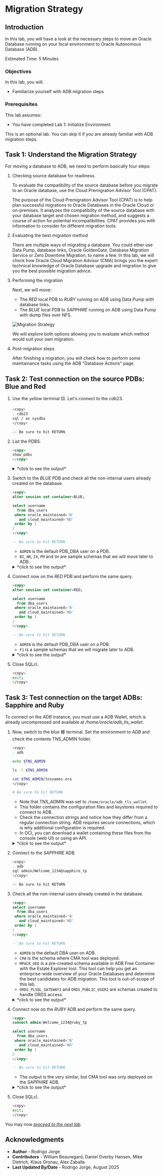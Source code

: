 # Migration Strategy

## Introduction

In this lab, you will have a look at the necessary steps to move an Oracle Database running on your local environment to Oracle Autonomous Database (ADB).

Estimated Time: 5 Minutes

### Objectives

In this lab, you will:

* Familiarize yourself with ADB migration steps

### Prerequisites

This lab assumes:

* You have completed Lab 1: Initialize Environment

This is an optional lab. You can skip it if you are already familiar with ADB migration steps.

## Task 1: Understand the Migration Strategy

For moving a database to ADB, we need to perform basically four steps:

1. Checking source database for readiness.

    To evaluate the compatibility of the source database before you migrate to an Oracle database, use the Cloud Premigration Advisor Tool (CPAT).

    The purpose of the Cloud Premigration Advisor Tool (CPAT) is to help plan successful migrations to Oracle Databases in the Oracle Cloud or on-premises. It analyzes the compatibility of the source database with your database target and chosen migration method, and suggests a course of action for potential incompatibilities. CPAT provides you with information to consider for different migration tools.

2. Evaluating the best migration method

    There are multiple ways of migrating a database. You could ether use Data Pump, database links, Oracle GoldenGate, Database Migration Service or Zero Downtime Migration, to name a few. In this lab, we will check how Oracle Cloud Migration Advisor (CMA) brings you the expert technical knowledge of Oracle Database upgrade and migration to give you the best possible migration advice.

3. Performing the migration

    Next, we will move:

    * The *RED* local PDB to *RUBY* running on ADB using Data Pump with database links.
    * The *BLUE* local PDB to *SAPPHIRE* running on ADB using Data Pump with dump files over NFS.

    ![Migration Strategy](./images/migration.png)

    We will explore both options allowing you to evaluate which method would suit your own migration.

4. Post-migration steps

    After finishing a migration, you will check how to perform some maintainance tasks using the ADB "Database Actions" page.

## Task 2: Test connection on the source PDBs: Blue and Red

1. Use the *yellow* terminal 🟨. Let's connect to the cdb23.

    ``` bash
    <copy>
    . cdb23
    sql / as sysdba
    </copy>

    -- Be sure to hit RETURN
    ```

2. List the PDBS.

    ``` sql
    <copy>
    show pdbs
    </copy>
    ```

    <details>
    <summary>*click to see the output*</summary>

    ``` text
    SQL> show pdbs

        CON_ID CON_NAME                       OPEN MODE  RESTRICTED
    ---------- ------------------------------ ---------- ----------
             2 PDB$SEED                       READ ONLY  NO
             3 RED                            READ WRITE NO
             4 BLUE                           READ WRITE NO
             5 GREEN                          MOUNTED
    ```

    </details>

3. Switch to the *BLUE* PDB and check all the non-internal users already created on the database.

    ``` sql
    <copy>
    alter session set container=BLUE;

    select username
      from dba_users
     where oracle_maintained='N'
       and cloud_maintained='NO'
     order by 1
    /
    </copy>

    -- Be sure to hit RETURN
    ```

    * `ADMIN` is the default PDB_DBA user on a PDB.
    * `BI`, `HR`, `IX`, `PM` and `SH` are sample schemas that we will move later to ADB.

    <details>
    <summary>*click to see the output*</summary>

    ``` text
    USERNAME
    --------------------------------------------------------------------------------
    ADMIN
    BI
    HR
    IX
    PM
    SH
    ```

    </details>

4. Connect now on the *RED* PDB and perform the same query.

    ``` sql
    <copy>
    alter session set container=RED;

    select username
      from dba_users
     where oracle_maintained='N'
       and cloud_maintained='NO'
     order by 1
    /
    </copy>

    -- Be sure to hit RETURN
    ```

    * `ADMIN` is the default PDB_DBA user on a PDB.
    * `F1` is a sample schemas that we will migrate later to ADB.

    <details>
    <summary>*click to see the output*</summary>

    ``` text
    USERNAME
    --------------------------------------------------------------------------------
    ADMIN
    F1
    ```

    </details>

5. Close SQLcl.

    ``` bash
    <copy>
    exit;
    </copy>
    ```

## Task 3: Test connection on the target ADBs: Sapphire and Ruby

To connect on the ADB instance, you must use a ADB Wallet, which is already uncompressed and available at */home/oracle/adb\_tls\_wallet*.

1. Now, switch to the *blue* 🟦 terminal. Set the environment to *ADB* and check the contents TNS\_ADMIN folder.

    ``` bash
    <copy>
    . adb

    echo $TNS_ADMIN

    ls -l $TNS_ADMIN

    cat $TNS_ADMIN/tnsnames.ora
    </copy>

    # Be sure to hit RETURN
    ```

    * Note that TNS\_ADMIN was set to `/home/oracle/adb_tls_wallet`.
    * This folder contains the configuration files and keystores required to connect to ADB.
    * Check the connection strings and notice how they differ from a regular connection string. ADB requires secure connections, which is why additional configuration is required.
    * In OCI, you can download a wallet containing these files from the console (web UI) or using an API.

    <details>
    <summary>*click to see the output*</summary>

    ``` text
    $ echo $TNS_ADMIN
    /home/oracle/adb_tls_wallet
    $ ls -l $TNS_ADMIN
    total 48
    -rw-------. 1 oracle oinstall  996 Jun 18 13:49 adb_container.cert
    -rw-------. 1 oracle oinstall 3899 Jun 18 13:49 cwallet.sso
    -rw-------. 1 oracle oinstall    0 Jun 18 13:49 cwallet.sso.lck
    -rw-------. 1 oracle oinstall 3854 Jun 18 13:49 ewallet.p12
    -rw-------. 1 oracle oinstall    0 Jun 18 13:49 ewallet.p12.lck
    -rw-r--r--. 1 oracle oinstall 2874 Jun 18 13:49 ewallet.pem
    -rw-------. 1 oracle oinstall 2045 Jun 18 13:49 keystore.jks
    -rw-r--r--. 1 oracle oinstall  692 Jun 18 13:49 ojdbc.properties
    -rw-r--r--. 1 oracle oinstall   34 Jun 18 13:49 README
    -rw-r--r--. 1 oracle oinstall   98 Jun 18 13:49 sqlnet.ora
    -rw-r--r--. 1 oracle oinstall 5823 Jun 18 14:16 tnsnames.ora
    -rw-r--r--. 1 oracle oinstall 2651 Jun 18 13:57 tnsnames_ruby.ora
    -rw-------. 1 oracle oinstall 2128 Jun 18 13:51 truststore.jks
    $ cat $TNS_ADMIN/tnsnames.ora
    sapphire_medium = (description=(retry_count=0)(retry_delay=3)
                     (address=(protocol=tcps)(port=1523)(host=holserv1.livelabs.oraclevcn.com))
                     (connect_data=(service_name=sapphire_medium.adb.oraclecloud.com))(security=(SSL_SERVER_DN_MATCH=TRUE)    (SSL_SERVER_CERT_DN="CN=93ced68f921a")))

    sapphire_high = (description=(retry_count=0)(retry_delay=3)
                     (address=(protocol=tcps)(port=1523)(host=holserv1.livelabs.oraclevcn.com))
                     (connect_data=(service_name=sapphire_high.adb.oraclecloud.com))(security=(SSL_SERVER_DN_MATCH=TRUE)    (SSL_SERVER_CERT_DN="CN=93ced68f921a")))

    sapphire_low = (description=(retry_count=0)(retry_delay=3)
                     (address=(protocol=tcps)(port=1523)(host=holserv1.livelabs.oraclevcn.com))
                     (connect_data=(service_name=sapphire_low.adb.oraclecloud.com))(security=(SSL_SERVER_DN_MATCH=TRUE)    (SSL_SERVER_CERT_DN="CN=93ced68f921a")))

    sapphire_tp = (description=(retry_count=0)(retry_delay=3)
                (address=(protocol=tcps)(port=1523)(host=holserv1.livelabs.oraclevcn.com))
                (connect_data=(service_name=sapphire_tp.adb.oraclecloud.com))(security=(SSL_SERVER_DN_MATCH=TRUE)    (SSL_SERVER_CERT_DN="CN=93ced68f921a")))

    sapphire_tpurgent = (description=(retry_count=0)(retry_delay=3)
                       (address=(protocol=tcps)(port=1523)(host=holserv1.livelabs.oraclevcn.com))
                       (connect_data=(service_name=sapphire_tpurgent.adb.oraclecloud.com))(security=(SSL_SERVER_DN_MATCH=TRUE)    (SSL_SERVER_CERT_DN="CN=93ced68f921a")))

    sapphire_medium_tls = (description=(retry_count=0)(retry_delay=3)
                        (address=(protocol=tcps)(port=1523)(host=holserv1.livelabs.oraclevcn.com))
                        (connect_data=(service_name=sapphire_medium.adb.oraclecloud.com))(security=(ssl_server_dn_match=no)))

    sapphire_high_tls = (description=(retry_count=0)(retry_delay=3)
                        (address=(protocol=tcps)(port=1523)(host=holserv1.livelabs.oraclevcn.com))
                        (connect_data=(service_name=sapphire_high.adb.oraclecloud.com))(security=(ssl_server_dn_match=no)))

    sapphire_low_tls = (description=(retry_count=0)(retry_delay=3)
                        (address=(protocol=tcps)(port=1523)(host=holserv1.livelabs.oraclevcn.com))
                        (connect_data=(service_name=sapphire_low.adb.oraclecloud.com))(security=(ssl_server_dn_match=no)))

    sapphire_tp_tls = (description=(retry_count=0)(retry_delay=3)
                    (address=(protocol=tcps)(port=1523)(host=holserv1.livelabs.oraclevcn.com))
                    (connect_data=(service_name=sapphire_tp.adb.oraclecloud.com))(security=(ssl_server_dn_match=no)))

    sapphire_tpurgent_tls = (description=(retry_count=0)(retry_delay=3)
                          (address=(protocol=tcps)(port=1523)(host=holserv1.livelabs.oraclevcn.com))
                          (connect_data=(service_name=sapphire_tpurgent.adb.oraclecloud.com))(security=(ssl_server_dn_match=no)))

    ruby_medium = (description=(retry_count=0)(retry_delay=3)
                     (address=(protocol=tcps)(port=1523)(host=holserv1.livelabs.oraclevcn.com))
                     (connect_data=(service_name=ruby_medium.adb.oraclecloud.com))(security=(SSL_SERVER_DN_MATCH=TRUE)    (SSL_SERVER_CERT_DN="CN=93ced68f921a")))

    ruby_high = (description=(retry_count=0)(retry_delay=3)
                     (address=(protocol=tcps)(port=1523)(host=holserv1.livelabs.oraclevcn.com))
                     (connect_data=(service_name=ruby_high.adb.oraclecloud.com))(security=(SSL_SERVER_DN_MATCH=TRUE)    (SSL_SERVER_CERT_DN="CN=93ced68f921a")))

    ruby_low = (description=(retry_count=0)(retry_delay=3)
                     (address=(protocol=tcps)(port=1523)(host=holserv1.livelabs.oraclevcn.com))
                     (connect_data=(service_name=ruby_low.adb.oraclecloud.com))(security=(SSL_SERVER_DN_MATCH=TRUE)    (SSL_SERVER_CERT_DN="CN=93ced68f921a")))

    ruby_tp = (description=(retry_count=0)(retry_delay=3)
                (address=(protocol=tcps)(port=1523)(host=holserv1.livelabs.oraclevcn.com))
                (connect_data=(service_name=ruby_tp.adb.oraclecloud.com))(security=(SSL_SERVER_DN_MATCH=TRUE)    (SSL_SERVER_CERT_DN="CN=93ced68f921a")))

    ruby_tpurgent = (description=(retry_count=0)(retry_delay=3)
                       (address=(protocol=tcps)(port=1523)(host=holserv1.livelabs.oraclevcn.com))
                       (connect_data=(service_name=ruby_tpurgent.adb.oraclecloud.com))(security=(SSL_SERVER_DN_MATCH=TRUE)    (SSL_SERVER_CERT_DN="CN=93ced68f921a")))

    ruby_medium_tls = (description=(retry_count=0)(retry_delay=3)
                        (address=(protocol=tcps)(port=1523)(host=holserv1.livelabs.oraclevcn.com))
                        (connect_data=(service_name=ruby_medium.adb.oraclecloud.com))(security=(ssl_server_dn_match=no)))

    ruby_high_tls = (description=(retry_count=0)(retry_delay=3)
                        (address=(protocol=tcps)(port=1523)(host=holserv1.livelabs.oraclevcn.com))
                        (connect_data=(service_name=ruby_high.adb.oraclecloud.com))(security=(ssl_server_dn_match=no)))

    ruby_low_tls = (description=(retry_count=0)(retry_delay=3)
                        (address=(protocol=tcps)(port=1523)(host=holserv1.livelabs.oraclevcn.com))
                        (connect_data=(service_name=ruby_low.adb.oraclecloud.com))(security=(ssl_server_dn_match=no)))

    ruby_tp_tls = (description=(retry_count=0)(retry_delay=3)
                    (address=(protocol=tcps)(port=1523)(host=holserv1.livelabs.oraclevcn.com))
                    (connect_data=(service_name=ruby_tp.adb.oraclecloud.com))(security=(ssl_server_dn_match=no)))

    ruby_tpurgent_tls = (description=(retry_count=0)(retry_delay=3)
                          (address=(protocol=tcps)(port=1523)(host=holserv1.livelabs.oraclevcn.com))
                          (connect_data=(service_name=ruby_tpurgent.adb.oraclecloud.com))(security=(ssl_server_dn_match=no)))
    ```

    </details>

2. Connect to the *SAPPHIRE* ADB.

    ``` bash
    <copy>
    . adb
    sql admin/Welcome_1234@sapphire_tp
    </copy>

    -- Be sure to hit RETURN
    ```

3. Check all the non-internal users already created in the database.

    ``` sql
    <copy>
    select username
      from dba_users
     where oracle_maintained='N'
       and cloud_maintained='NO'
     order by 1
    /
    </copy>

    -- Be sure to hit RETURN
    ```

    * `ADMIN` is the default DBA user on ADB.
    * `CMA` is the schema where CMA tool was deployed.
    * `MPACK_OEE` is a pre-created schema available in ADB Free Container with the Estate Explorer tool. This tool can help you get an enterprise-wide overview of your Oracle Databases and determine the best candidates for ADB migration. This tool is out-of-scope of this lab.
    * `ORDS_PLSQL_GATEWAY2` and `ORDS_PUBLIC_USER2` are schemas created to handle ORDS access.

    <details>
    <summary>*click to see the output*</summary>

    ``` text
    USERNAME
    --------------------------------------------------------------------------------
    ADMIN
    CMA
    MPACK_OEE
    ORDS_PLSQL_GATEWAY2
    ORDS_PUBLIC_USER2
    ```

    </details>

4. Connect now on the *RUBY* ADB and perform the same query.

    ``` sql
    <copy>
    connect admin/Welcome_1234@ruby_tp

    select username
      from dba_users
     where oracle_maintained='N'
       and cloud_maintained='NO'
     order by 1
    /
    </copy>

    -- Be sure to hit RETURN
    ```

    * The output is the very similar, but CMA tool was only deployed on the *SAPPHIRE* ADB.

    <details>
    <summary>*click to see the output*</summary>

    ``` text
    USERNAME
    --------------------------------------------------------------------------------
    ADMIN
    MPACK_OEE
    ORDS_PLSQL_GATEWAY2
    ORDS_PUBLIC_USER2
    ```

    </details>

5. Close SQLcl.

    ``` bash
    <copy>
    exit;
    </copy>
    ```

You may now [*proceed to the next lab*](#next).

## Acknowledgments

* **Author** - Rodrigo Jorge
* **Contributors** - William Beauregard, Daniel Overby Hansen, Mike Dietrich, Klaus Gronau, Alex Zaballa
* **Last Updated By/Date** - Rodrigo Jorge, August 2025